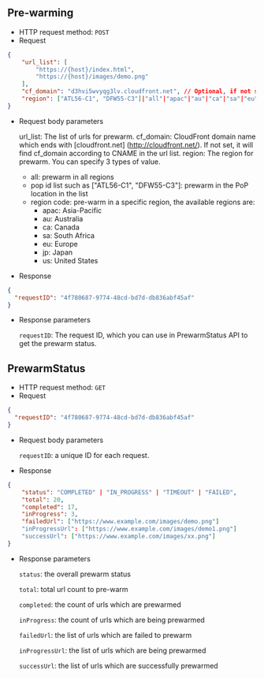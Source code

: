 ## Pre-warming 
- HTTP request method: `POST`
- Request

``` json
{
    "url_list": [
        "https://{host}/index.html",
        "https://{host}/images/demo.png"
    ],
    "cf_domain": "d3hvi5wvyqg3lv.cloudfront.net", // Optional, if not set cf_domain, it will find cf_domain according to CName in the url list
    "region": ["ATL56-C1", "DFW55-C3"]|"all"|"apac"|"au"|"ca"|"sa"|"eu"|"jp"|"us" // "all" to prewarm all pop node
}
```

- Request body parameters

  url_list: The list of urls for prewarm.
  cf_domain: CloudFront domain name which ends with [cloudfront.net] (http://cloudfront.net/). If not set, it will find cf_domain according to CNAME in the url list.
  region: The region for prewarm. You can specify 3 types of value.

  * all: prewarm in all regions
  * pop id list such as ["ATL56-C1", "DFW55-C3"]: prewarm in the PoP location in the list
  * region code: pre-warm in a specific region, the available regions are:
    * apac: Asia-Pacific
    * au: Australia
    * ca: Canada
    * sa: South Africa
    * eu: Europe
    * jp: Japan
    * us: United States

- Response

``` json
{
  "requestID": "4f780687-9774-48cd-bd7d-db836abf45af"
}
```

- Response parameters

  `requestID`: The request ID, which you can use in PrewarmStatus API to get the prewarm status.

## PrewarmStatus 
- HTTP request method: `GET`
- Request

``` json
{
  "requestID": "4f780687-9774-48cd-bd7d-db836abf45af"
}
```

- Request body parameters

  `requestID`: a unique ID for each request.

- Response

``` json
{
    "status": "COMPLETED" | "IN_PROGRESS" | "TIMEOUT" | "FAILED",
    "total": 20,
    "completed": 17,
    "inProgress": 3,
    "failedUrl": ["https://www.example.com/images/demo.png"]
    "inProgressUrl": ["https://www.example.com/images/demo1.png"]
    "successUrl": ["https://www.example.com/images/xx.png"]
}
```
- Response parameters

  `status`: the overall prewarm status

  `total`: total url count to pre-warm

  `completed`: the count of urls which are prewarmed

  `inProgress`: the count of urls which are being prewarmed

  `failedUrl`: the list of urls which are failed to prewarm

  `inProgressUrl`: the list of urls which are being prewarmed

  `successUrl`: the list of urls which are successfully prewarmed








